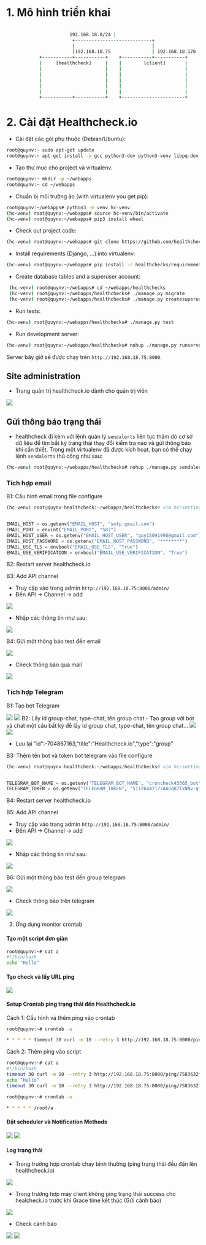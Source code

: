 # 1. Mô hình triển khai

```sh
 
                       192.168.18.0/24 |
                        +----------------------------+
                        |                            |                                                     
                        |192.168.18.75               | 192.168.18.170                   
            +-----------+-----------+    +-----------+-----------+    
            |     [healthcheck]     |    |        [client]       |     
            |                       |    |                       |  
            |                       |    |                       |  
            |                       |    |                       |    
            |                       |    |                       |    
            |                       |    |                       |    
            +-----------+-----------+    +-----------------------+      
```

# 2. Cài đặt Healthcheck.io


* Cài đặt các gói phụ thuộc (Debian/Ubuntu):
```sh
root@quynv:~ sudo apt-get update
root@quynv:~ apt-get install -y gcc python3-dev python3-venv libpq-dev
```
* Tạo thư mục cho project và virtualenv.
  
```sh
root@quynv:~ mkdir -p ~/webapps
root@quynv:~ cd ~/webapps
```
* Chuẩn bị môi trường ảo (with virtualenv you get pip):
```sh
root@quynv:~/webapps# python3 -m venv hc-venv
(hc-venv) root@quynv:~/webapps# source hc-venv/bin/activate
(hc-venv) root@quynv:~/webapps# pip3 install wheel
```
* Check out project code:
```sh
(hc-venv) root@quynv:~/webapps# git clone https://github.com/healthchecks/healthchecks.git
```
* Install requirements (Django, ...) into virtualenv:
```sh
(hc-venv) root@quynv:~/webapps# pip install -r healthchecks/requirements.txt
```

* Create database tables and a superuser account:
```sh
 (hc-venv) root@quynv:~/webapps# cd ~/webapps/healthchecks
 (hc-venv) root@quynv:~/webapps/healthchecks# ./manage.py migrate
 (hc-venv) root@quynv:~/webapps/healthchecks# ./manage.py createsuperuser
```
 
* Run tests:
```sh
(hc-venv) root@quynv:~/webapps/healthchecks# ./manage.py test
```
* Run development server:
```sh
(hc-venv) root@quynv:~/webapps/healthchecks# nohup ./manage.py runserver 192.168.18.75:8000 &
```
Server bây giờ sẽ được chạy trên `http://192.168.18.75:8000`.

## Site administration

- Trang quản trị healthcheck.io dành cho quản trị viên

 <img src="https://github.com/lean15998/healthcheck.io/blob/main/images/32.png" />

## Gửi thông báo trạng thái

- healthcheck đi kèm với lệnh quản lý `sendalerts` liên tục thăm dò cơ sở dữ liệu để tìm bất kỳ trạng thái thay đổi kiểm tra nào và gửi thông báo khi cần thiết. Trong một virtualenv đã được kích hoạt, bạn có thể chạy lệnh `sendalerts` thủ công như sau:

```sh
(hc-venv) root@quynv:~/webapps/healthchecks# nohup ./manage.py sendalerts &
```

### Tích hợp email

B1: Cấu hình email trong file configure

```python
(hc-venv) root@quynv-healthcheck:~/webapps/healthchecks# vim hc/settings.py


EMAIL_HOST = os.getenv("EMAIL_HOST", "smtp.gmail.com")
EMAIL_PORT = envint("EMAIL_PORT", "587")
EMAIL_HOST_USER = os.getenv("EMAIL_HOST_USER", "quy15091998@gmail.com")
EMAIL_HOST_PASSWORD = os.getenv("EMAIL_HOST_PASSWORD", "********")
EMAIL_USE_TLS = envbool("EMAIL_USE_TLS", "True")
EMAIL_USE_VERIFICATION = envbool("EMAIL_USE_VERIFICATION", "True")
```
B2: Restart server healthcheck.io

B3: Add API channel
 - Truy cập vào trang admin `http://192.168.18.75:8000/admin/`
 - Đến  API -> Channel -> add
  
 <img src="https://github.com/lean15998/healthcheck.io/blob/main/images/06.png" />
 
 
 - Nhập các thông tin như sau:
 
<img src="https://github.com/lean15998/healthcheck.io/blob/main/images/10.png" />

B4: Gửi một thông báo test đến email

<img src="https://github.com/lean15998/healthcheck.io/blob/main/images/11.png" />

- Check thông báo qua mail

<img src="https://github.com/lean15998/healthcheck.io/blob/main/images/12.png" />

### Tích hợp Telegram

B1: Tạo bot Telegram

<img src="https://github.com/lean15998/healthcheck.io/blob/main/images/01.png" />

<img src="https://github.com/lean15998/healthcheck.io/blob/main/images/02.png" />
B2: Lấy id group-chat, type-chat, tên group chat 
- Tạo group với bot và chat một câu bất kỳ để lấy id group chat, type-chat, tên group chat...
 
<img src="https://github.com/lean15998/healthcheck.io/blob/main/images/04.png" />

<img src="https://github.com/lean15998/healthcheck.io/blob/main/images/05.png" />

- Lưu lại "id":-704867163,"title":"Healthcheck.io","type":"group"

B3: Thêm tên bot và token bot telegram vào file configure

```python
(hc-venv) root@quynv-healthcheck:~/webapps/healthchecks# vim hc/settings.py


TELEGRAM_BOT_NAME = os.getenv("TELEGRAM_BOT_NAME", "croncheck45565_bot")
TELEGRAM_TOKEN = os.getenv("TELEGRAM_TOKEN", "5112644717:AAGq87TxNNv-qfXF8-aIkBmBAXRl-TCOfzA")
```
B4: Restart server healthcheck.io


B5: Add API channel
 - Truy cập vào trang admin `http://192.168.18.75:8000/admin/`
 - Đến  API -> Channel -> add
  
 <img src="https://github.com/lean15998/healthcheck.io/blob/main/images/06.png" />
 
 
 - Nhập các thông tin như sau:
 
<img src="https://github.com/lean15998/healthcheck.io/blob/main/images/07.png" />

B6: Gửi một thông báo test đến group telegram

<img src="https://github.com/lean15998/healthcheck.io/blob/main/images/08.png" />

- Check thông báo trên telegram

<img src="https://github.com/lean15998/healthcheck.io/blob/main/images/09.png" />


3. Ứng dụng monitor crontab

#### Tạo một script đơn giản

```sh
root@quynv:~# cat a
#!/bin/bash
echo "Hello"
```

#### Tạo check và lấy URL ping
<img src="https://github.com/lean15998/healthcheck.io/blob/main/images/25.png" />

#### Setup Crontab ping trạng thái đến Healthcheck.io

Cách 1: Cấu hình và thêm ping vào crontab

```sh
root@quynv:~# crontab -e

* * * * * timeout 30 curl -m 10 --retry 3 http://192.168.18.75:8000/ping/7583632f-6968-4861-9f91-8af0c71de31f/start && /root/a && timeout 30 curl -m 10 --retry 3 http://192.168.18.75:8000/ping/7583632f-6968-4861-9f91-8af0c71de31f
```

Cách 2: Thêm ping vào script

```sh
root@quynv:~# cat a
#!/bin/bash
timeout 30 curl -m 10 --retry 3 http://192.168.18.75:8000/ping/7583632f-6968-4861-9f91-8af0c71de31f/start
echo "Hello"
timeout 30 curl -m 10 --retry 3 http://192.168.18.75:8000/ping/7583632f-6968-4861-9f91-8af0c71de31f

root@quynv:~# crontab -e

* * * * * /root/a 
```

#### Đặt scheduler và Notification Methods

<img src="https://github.com/lean15998/healthcheck.io/blob/main/images/26.png" />
<img src="https://github.com/lean15998/healthcheck.io/blob/main/images/27.png" />

#### Log trạng thái

- Trong trường hợp crontab chạy bình thường (ping trạng thái đều đặn lên healthcheck.io)

<img src="https://github.com/lean15998/healthcheck.io/blob/main/images/28.png" />

- Trong trường hợp máy client không ping trạng thái success cho healcheck.io trước khi Grace time kết thúc (Gửi cảnh báo)

<img src="https://github.com/lean15998/healthcheck.io/blob/main/images/29.png" />

- Check cảnh báo

<img src="https://github.com/lean15998/healthcheck.io/blob/main/images/30.png" />

<img src="https://github.com/lean15998/healthcheck.io/blob/main/images/31.png" />
